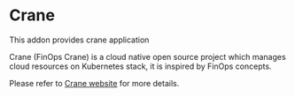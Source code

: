# Crane
This addon provides crane application

Crane (FinOps Crane) is a cloud native open source project which manages cloud resources on Kubernetes stack, it is inspired by FinOps concepts.

Please refer to [Crane website](https://docs.gocrane.io/dev/) for more details.